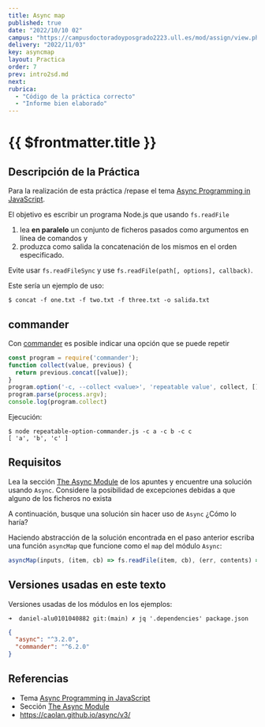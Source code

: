 ```yaml
---
title: Async map
published: true
date: "2022/10/10 02"
campus: "https://campusdoctoradoyposgrado2223.ull.es/mod/assign/view.php?id=781"
delivery: "2022/11/03"
key: asyncmap
layout: Practica
order: 7
prev: intro2sd.md
next: 
rubrica:
  - "Código de la práctica correcto"
  - "Informe bien elaborado"
---
```


# {{ $frontmatter.title }}


## Descripción de la Práctica 

Para la realización de esta práctica /repase el tema [Async Programming in JavaScript](/temas/async/).

El objetivo es escribir un programa Node.js que usando `fs.readFile` 

1. lea **en paralelo** un conjunto de ficheros pasados como argumentos en línea de comandos y 
2. produzca como salida la concatenación de los mismos en el orden especificado. 
 
Evite usar `fs.readFileSync` y use `fs.readFile(path[, options], callback)`. 

Este sería un ejemplo de uso:

```
$ concat -f one.txt -f two.txt -f three.txt -o salida.txt
```

## commander

Con [commander](https://www.npmjs.com/package/commander?activeTab=readme) es posible indicar una opción que se puede repetir

```js
const program = require('commander');
function collect(value, previous) {
  return previous.concat([value]);
}
program.option('-c, --collect <value>', 'repeatable value', collect, []);
program.parse(process.argv);
console.log(program.collect)
```

Ejecución:

```
$ node repeatable-option-commander.js -c a -c b -c c
[ 'a', 'b', 'c' ]
```
## Requisitos

Lea la sección [The Async Module](/temas/async/async-js) de los apuntes y encuentre una solución usando `Async`. Considere la posibilidad de excepciones debidas a que alguno de los ficheros no exista

A continuación, busque  una solución sin hacer uso de `Async` ¿Cómo lo haría?

Haciendo abstracción de la solución encontrada en el paso anterior escriba una función `asyncMap` que funcione como el `map` del módulo `Async`:

  ```js
  asyncMap(inputs, (item, cb) => fs.readFile(item, cb), (err, contents) => { ... });
  ```


## Versiones usadas en este texto

Versiones usadas de los módulos en los ejemplos:

```
➜  daniel-alu0101040882 git:(main) ✗ jq '.dependencies' package.json 
```

```json
{
  "async": "^3.2.0",
  "commander": "^6.2.0"
}
```

## Referencias

* Tema [Async Programming in JavaScript](/temas/async/)
* Sección [The Async Module](/temas/async/async-js)
* <https://caolan.github.io/async/v3/>
